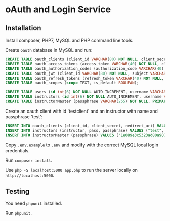 # oAuth and Login Service

## Installation

Install composer, PHP7, MySQL and PHP command line tools.

Create `oauth` database in MySQL and run:
```sql
CREATE TABLE oauth_clients (client_id VARCHAR(80) NOT NULL, client_secret VARCHAR(80), redirect_uri VARCHAR(2000) NOT NULL, grant_types VARCHAR(80), scope VARCHAR(100), user_id VARCHAR(80), CONSTRAINT clients_client_id_pk PRIMARY KEY (client_id));
CREATE TABLE oauth_access_tokens (access_token VARCHAR(40) NOT NULL, client_id VARCHAR(80) NOT NULL, user_id VARCHAR(255), expires TIMESTAMP NOT NULL, scope VARCHAR(2000), CONSTRAINT access_token_pk PRIMARY KEY (access_token));
CREATE TABLE oauth_authorization_codes (authorization_code VARCHAR(40) NOT NULL, client_id VARCHAR(80) NOT NULL, user_id VARCHAR(255), redirect_uri VARCHAR(2000), expires TIMESTAMP NOT NULL, scope VARCHAR(2000), CONSTRAINT auth_code_pk PRIMARY KEY (authorization_code));
CREATE TABLE oauth_jwt (client_id VARCHAR(80) NOT NULL, subject VARCHAR(80), public_key VARCHAR(2000), CONSTRAINT jwt_client_id_pk PRIMARY KEY (client_id));
CREATE TABLE oauth_refresh_tokens (refresh_token VARCHAR(40) NOT NULL, client_id VARCHAR(80) NOT NULL, user_id VARCHAR(255), expires TIMESTAMP NOT NULL, scope VARCHAR(2000), CONSTRAINT refresh_token_pk PRIMARY KEY (refresh_token));
CREATE TABLE oauth_scopes (scope TEXT, is_default BOOLEAN);

CREATE TABLE users (id int(6) NOT NULL AUTO_INCREMENT, username VARCHAR(255) NOT NULL, pass VARCHAR(255) NOT NULL, instructor VARCHAR(255) NOT NULL, PRIMARY KEY (id));
CREATE TABLE instructors (id int(6) NOT NULL AUTO_INCREMENT, username VARCHAR(255) NOT NULL, pass VARCHAR(255) NOT NULL, passphrase VARCHAR(255) NOT NULL, PRIMARY KEY (id));
CREATE TABLE instructorMaster (passphrase VARCHAR(255) NOT NULL, PRIMARY KEY (passphrase));
```

Create an oauth client with id 'testclient' and an instructor with name and passphrase 'test':
```sql
INSERT INTO oauth_clients (client_id, client_secret, redirect_uri) VALUES ("testclient", "testpass", "http://fake/");
INSERT INTO instructors (instructor, pass, passphrase) VALUES ("test", "9f86d081884c7d659a2feaa0c55ad015a3bf4f1b2b0b822cd15d6c15b0f00a08", "9f86d081884c7d659a2feaa0c55ad015a3bf4f1b2b0b822cd15d6c15b0f00a08");
INSERT INTO instructorMaster (passphrase) VALUES ("1e089e3c5323ad80a90767bdd5907297b4138163f027097fd3bdbeab528d2d68");
```

Copy `.env.example` to `.env` and modify with the correct MySQL local login credentials.

Run `composer install`.

Use `php -S localhost:5000 app.php` to run the server locally on `http://localhost:5000`.

## Testing

You need `phpunit` installed.

Run `phpunit`.
